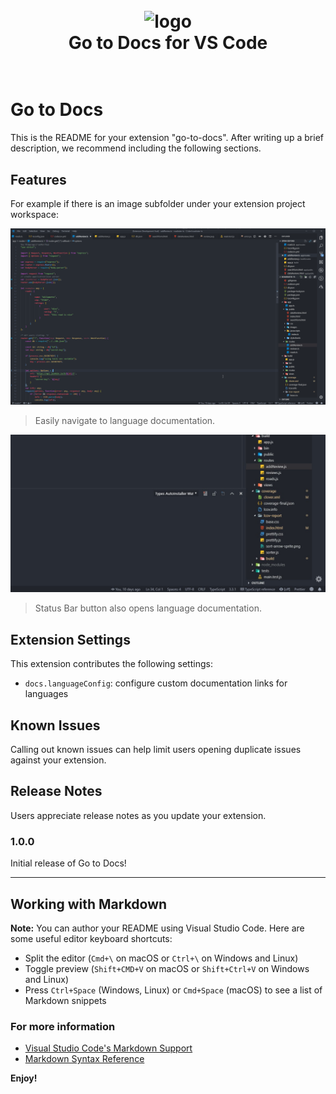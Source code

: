 <h1 align="center">
  <br>
    <img src="https://github.com/alexweininger/go-to-docs/blob/master/resources/img/icon.png?raw=true" alt="logo" width="100">
  <br>
  Go to Docs for VS Code
  <br>
  <br>
</h1>

# Go to Docs

This is the README for your extension "go-to-docs". After writing up a brief description, we recommend including the following sections.

## Features

For example if there is an image subfolder under your extension project workspace:

![Go to docs](https://github.com/alexweininger/Go-to-Docs/blob/master/resources/gifs/gotodocs_command.gif)

> Easily navigate to language documentation.

![status bar](https://github.com/alexweininger/Go-to-Docs/blob/master/resources/img/statusbar.jpg)
> Status Bar button also opens language documentation.

## Extension Settings

This extension contributes the following settings:

* `docs.languageConfig`: configure custom documentation links for languages

## Known Issues

Calling out known issues can help limit users opening duplicate issues against your extension.

## Release Notes

Users appreciate release notes as you update your extension.

### 1.0.0

Initial release of Go to Docs!

-----------------------------------------------------------------------------------------------------------

## Working with Markdown

**Note:** You can author your README using Visual Studio Code.  Here are some useful editor keyboard shortcuts:

* Split the editor (`Cmd+\` on macOS or `Ctrl+\` on Windows and Linux)
* Toggle preview (`Shift+CMD+V` on macOS or `Shift+Ctrl+V` on Windows and Linux)
* Press `Ctrl+Space` (Windows, Linux) or `Cmd+Space` (macOS) to see a list of Markdown snippets

### For more information

* [Visual Studio Code's Markdown Support](http://code.visualstudio.com/docs/languages/markdown)
* [Markdown Syntax Reference](https://help.github.com/articles/markdown-basics/)

**Enjoy!**
